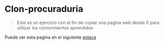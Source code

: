 # Clon-procuraduria


> Este es un ejercicio con el fin de copiar una pagina web desde 0 para utilizar los conocimientos aprendidos 


Puede ver esta pagina en el siguiente [enlace](https://holmercabrera.github.io/ProcuraduriaNoOficial-/)
